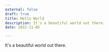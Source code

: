 ```yaml
---
external: false
draft: true
title: Hello World
description: It's a beautiful world out there.
date: 2022-11-05

---
```


It's a beautiful world out there.
